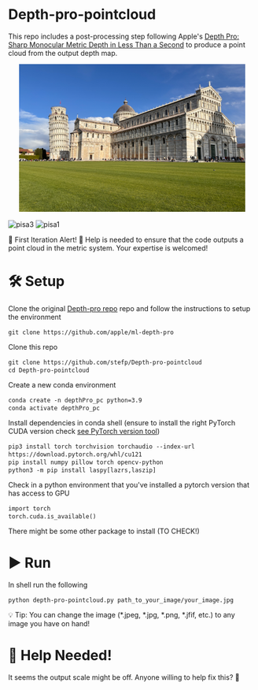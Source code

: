 # Depth-pro-pointcloud
This repo includes a post-processing step following Apple's [Depth Pro: Sharp Monocular Metric Depth in Less Than a Second](https://arxiv.org/abs/2410.02073) to produce a point cloud from the output depth map.

<p align="center">
  <img width="460" height="300" src=images/pisa_small.PNG>
</p>


![pisa3](https://github.com/user-attachments/assets/90540b67-1e58-46da-894a-04066587b35a)
![pisa1](https://github.com/user-attachments/assets/2ba4deb6-c652-44e1-92e9-a4f827765dcc)

🚀 First Iteration Alert! 🚀
Help is needed to ensure that the code outputs a point cloud in the metric system. Your expertise is welcomed!

# 🛠️ Setup 
Clone the original [Depth-pro repo](https://github.com/apple/ml-depth-pro) repo and follow the instructions to setup the environment

 ```
git clone https://github.com/apple/ml-depth-pro
```

Clone this repo

 ```
git clone https://github.com/stefp/Depth-pro-pointcloud
cd Depth-pro-pointcloud
```

Create a new conda environment
 ```
conda create -n depthPro_pc python=3.9
conda activate depthPro_pc
```

Install dependencies in conda shell (ensure to install the right PyTorch CUDA version check [see PyTorch version tool](https://pytorch.org/get-started/locally/))
```
pip3 install torch torchvision torchaudio --index-url https://download.pytorch.org/whl/cu121
pip install numpy pillow torch opencv-python
python3 -m pip install laspy[lazrs,laszip]
```

Check in a python environment that you've installed a pytorch version that has access to GPU
```
import torch
torch.cuda.is_available()
```

There might be some other package to install (TO CHECK!)

# ▶️ Run 
In shell run the following
```
python depth-pro-pointcloud.py path_to_your_image/your_image.jpg
```

💡 Tip: You can change the image (*.jpeg, *.jpg, *.png, *.jfif, etc.) to any image you have on hand!

# 🙏 Help Needed!
It seems the output scale might be off. Anyone willing to help fix this? 🤔

